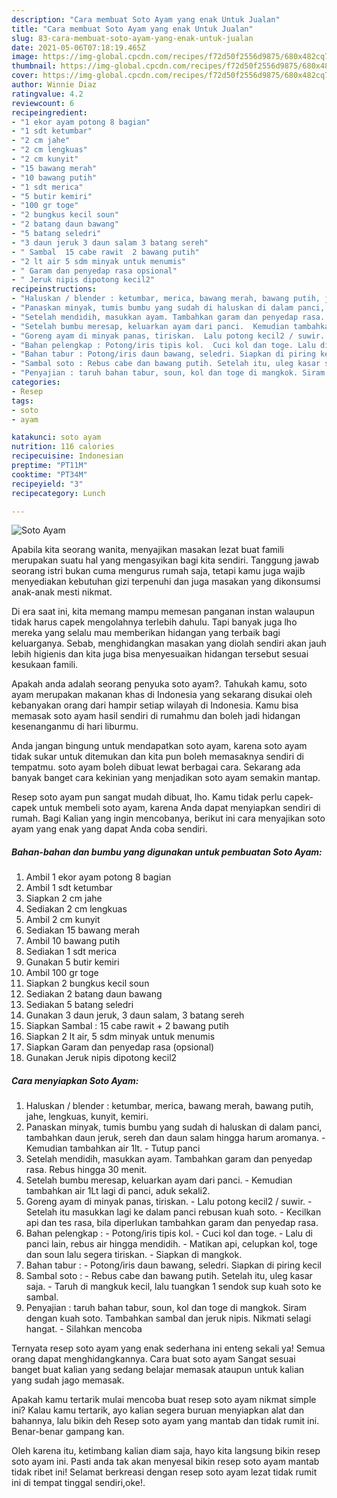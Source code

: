 ```yaml
---
description: "Cara membuat Soto Ayam yang enak Untuk Jualan"
title: "Cara membuat Soto Ayam yang enak Untuk Jualan"
slug: 83-cara-membuat-soto-ayam-yang-enak-untuk-jualan
date: 2021-05-06T07:18:19.465Z
image: https://img-global.cpcdn.com/recipes/f72d50f2556d9875/680x482cq70/soto-ayam-foto-resep-utama.jpg
thumbnail: https://img-global.cpcdn.com/recipes/f72d50f2556d9875/680x482cq70/soto-ayam-foto-resep-utama.jpg
cover: https://img-global.cpcdn.com/recipes/f72d50f2556d9875/680x482cq70/soto-ayam-foto-resep-utama.jpg
author: Winnie Diaz
ratingvalue: 4.2
reviewcount: 6
recipeingredient:
- "1 ekor ayam potong 8 bagian"
- "1 sdt ketumbar"
- "2 cm jahe"
- "2 cm lengkuas"
- "2 cm kunyit"
- "15 bawang merah"
- "10 bawang putih"
- "1 sdt merica"
- "5 butir kemiri"
- "100 gr toge"
- "2 bungkus kecil soun"
- "2 batang daun bawang"
- "5 batang seledri"
- "3 daun jeruk 3 daun salam 3 batang sereh"
- " Sambal  15 cabe rawit  2 bawang putih"
- "2 lt air 5 sdm minyak untuk menumis"
- " Garam dan penyedap rasa opsional"
- " Jeruk nipis dipotong kecil2"
recipeinstructions:
- "Haluskan / blender : ketumbar, merica, bawang merah, bawang putih, jahe, lengkuas, kunyit, kemiri."
- "Panaskan minyak, tumis bumbu yang sudah di haluskan di dalam panci, tambahkan daun jeruk, sereh dan daun salam hingga harum aromanya.  Kemudian tambahkan air 1lt.  Tutup panci"
- "Setelah mendidih, masukkan ayam. Tambahkan garam dan penyedap rasa. Rebus hingga 30 menit."
- "Setelah bumbu meresap, keluarkan ayam dari panci.  Kemudian tambahkan air 1Lt lagi di panci, aduk sekali2."
- "Goreng ayam di minyak panas, tiriskan.  Lalu potong kecil2 / suwir.  Setelah itu masukkan lagi ke dalam panci rebusan kuah soto.  Kecilkan api dan tes rasa, bila diperlukan tambahkan garam dan penyedap rasa."
- "Bahan pelengkap : Potong/iris tipis kol.  Cuci kol dan toge. Lalu di panci lain, rebus air hingga mendidih.  Matikan api, celupkan kol, toge dan soun lalu segera tiriskan. Siapkan di mangkok."
- "Bahan tabur : Potong/iris daun bawang, seledri. Siapkan di piring kecil"
- "Sambal soto : Rebus cabe dan bawang putih. Setelah itu, uleg kasar saja.  Taruh di mangkuk kecil, lalu tuangkan 1 sendok sup kuah soto ke sambal."
- "Penyajian : taruh bahan tabur, soun, kol dan toge di mangkok. Siram dengan kuah soto. Tambahkan sambal dan jeruk nipis. Nikmati selagi hangat. Silahkan mencoba"
categories:
- Resep
tags:
- soto
- ayam

katakunci: soto ayam 
nutrition: 116 calories
recipecuisine: Indonesian
preptime: "PT11M"
cooktime: "PT34M"
recipeyield: "3"
recipecategory: Lunch

---
```



![Soto Ayam](https://img-global.cpcdn.com/recipes/f72d50f2556d9875/680x482cq70/soto-ayam-foto-resep-utama.jpg)

Apabila kita seorang wanita, menyajikan masakan lezat buat famili merupakan suatu hal yang mengasyikan bagi kita sendiri. Tanggung jawab seorang istri bukan cuma mengurus rumah saja, tetapi kamu juga wajib menyediakan kebutuhan gizi terpenuhi dan juga masakan yang dikonsumsi anak-anak mesti nikmat.

Di era  saat ini, kita memang mampu memesan panganan instan walaupun tidak harus capek mengolahnya terlebih dahulu. Tapi banyak juga lho mereka yang selalu mau memberikan hidangan yang terbaik bagi keluarganya. Sebab, menghidangkan masakan yang diolah sendiri akan jauh lebih higienis dan kita juga bisa menyesuaikan hidangan tersebut sesuai kesukaan famili. 



Apakah anda adalah seorang penyuka soto ayam?. Tahukah kamu, soto ayam merupakan makanan khas di Indonesia yang sekarang disukai oleh kebanyakan orang dari hampir setiap wilayah di Indonesia. Kamu bisa memasak soto ayam hasil sendiri di rumahmu dan boleh jadi hidangan kesenanganmu di hari liburmu.

Anda jangan bingung untuk mendapatkan soto ayam, karena soto ayam tidak sukar untuk ditemukan dan kita pun boleh memasaknya sendiri di tempatmu. soto ayam boleh dibuat lewat berbagai cara. Sekarang ada banyak banget cara kekinian yang menjadikan soto ayam semakin mantap.

Resep soto ayam pun sangat mudah dibuat, lho. Kamu tidak perlu capek-capek untuk membeli soto ayam, karena Anda dapat menyiapkan sendiri di rumah. Bagi Kalian yang ingin mencobanya, berikut ini cara menyajikan soto ayam yang enak yang dapat Anda coba sendiri.

<!--inarticleads1-->

##### Bahan-bahan dan bumbu yang digunakan untuk pembuatan Soto Ayam:

1. Ambil 1 ekor ayam potong 8 bagian
1. Ambil 1 sdt ketumbar
1. Siapkan 2 cm jahe
1. Sediakan 2 cm lengkuas
1. Ambil 2 cm kunyit
1. Sediakan 15 bawang merah
1. Ambil 10 bawang putih
1. Sediakan 1 sdt merica
1. Gunakan 5 butir kemiri
1. Ambil 100 gr toge
1. Siapkan 2 bungkus kecil soun
1. Sediakan 2 batang daun bawang
1. Sediakan 5 batang seledri
1. Gunakan 3 daun jeruk, 3 daun salam, 3 batang sereh
1. Siapkan  Sambal : 15 cabe rawit + 2 bawang putih
1. Siapkan 2 lt air, 5 sdm minyak untuk menumis
1. Siapkan  Garam dan penyedap rasa (opsional)
1. Gunakan  Jeruk nipis dipotong kecil2




<!--inarticleads2-->

##### Cara menyiapkan Soto Ayam:

1. Haluskan / blender : ketumbar, merica, bawang merah, bawang putih, jahe, lengkuas, kunyit, kemiri.
1. Panaskan minyak, tumis bumbu yang sudah di haluskan di dalam panci, tambahkan daun jeruk, sereh dan daun salam hingga harum aromanya.  - Kemudian tambahkan air 1lt.  - Tutup panci
1. Setelah mendidih, masukkan ayam. Tambahkan garam dan penyedap rasa. Rebus hingga 30 menit.
1. Setelah bumbu meresap, keluarkan ayam dari panci.  - Kemudian tambahkan air 1Lt lagi di panci, aduk sekali2.
1. Goreng ayam di minyak panas, tiriskan.  - Lalu potong kecil2 / suwir.  - Setelah itu masukkan lagi ke dalam panci rebusan kuah soto.  - Kecilkan api dan tes rasa, bila diperlukan tambahkan garam dan penyedap rasa.
1. Bahan pelengkap : - Potong/iris tipis kol.  - Cuci kol dan toge. - Lalu di panci lain, rebus air hingga mendidih.  - Matikan api, celupkan kol, toge dan soun lalu segera tiriskan. - Siapkan di mangkok.
1. Bahan tabur : - Potong/iris daun bawang, seledri. Siapkan di piring kecil
1. Sambal soto : - Rebus cabe dan bawang putih. Setelah itu, uleg kasar saja.  - Taruh di mangkuk kecil, lalu tuangkan 1 sendok sup kuah soto ke sambal.
1. Penyajian : taruh bahan tabur, soun, kol dan toge di mangkok. Siram dengan kuah soto. Tambahkan sambal dan jeruk nipis. Nikmati selagi hangat. - Silahkan mencoba




Ternyata resep soto ayam yang enak sederhana ini enteng sekali ya! Semua orang dapat menghidangkannya. Cara buat soto ayam Sangat sesuai banget buat kalian yang sedang belajar memasak ataupun untuk kalian yang sudah jago memasak.

Apakah kamu tertarik mulai mencoba buat resep soto ayam nikmat simple ini? Kalau kamu tertarik, ayo kalian segera buruan menyiapkan alat dan bahannya, lalu bikin deh Resep soto ayam yang mantab dan tidak rumit ini. Benar-benar gampang kan. 

Oleh karena itu, ketimbang kalian diam saja, hayo kita langsung bikin resep soto ayam ini. Pasti anda tak akan menyesal bikin resep soto ayam mantab tidak ribet ini! Selamat berkreasi dengan resep soto ayam lezat tidak rumit ini di tempat tinggal sendiri,oke!.


